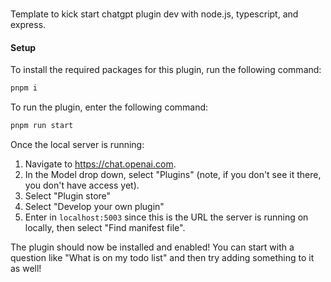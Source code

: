 ###

Template to kick start chatgpt plugin dev with node.js, typescript, and express.

#### Setup

To install the required packages for this plugin, run the following command:

```bash
pnpm i
```

To run the plugin, enter the following command:

```bash
pnpm run start
```

Once the local server is running:

1. Navigate to https://chat.openai.com. 
2. In the Model drop down, select "Plugins" (note, if you don't see it there, you don't have access yet).
3. Select "Plugin store"
4. Select "Develop your own plugin"
5. Enter in `localhost:5003` since this is the URL the server is running on locally, then select "Find manifest file".

The plugin should now be installed and enabled! You can start with a question like "What is on my todo list" and then try adding something to it as well! 